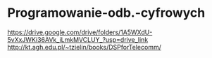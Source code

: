 # Programowanie-odb.-cyfrowych
https://drive.google.com/drive/folders/1A5WXdU-5vXxJWKi36AVk_iLmkMVCLUY_?usp=drive_link
http://kt.agh.edu.pl/~tzielin/books/DSPforTelecomm/
